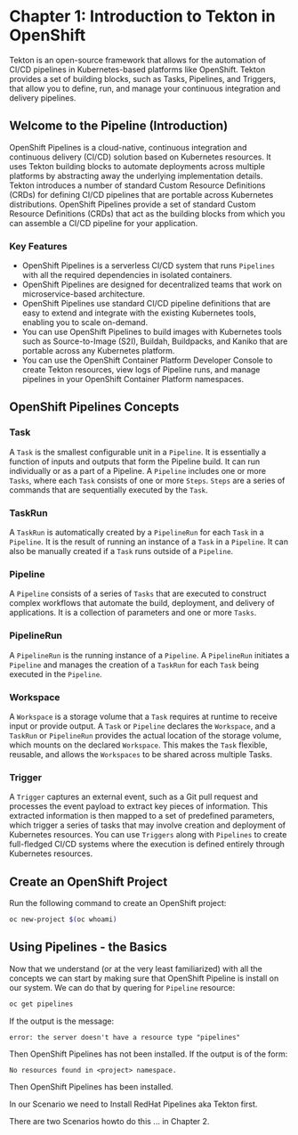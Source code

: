 # Chapter 1: Introduction to Tekton in OpenShift

Tekton is an open-source framework that allows for the automation of CI/CD pipelines in Kubernetes-based platforms like OpenShift. Tekton provides a set of building blocks, such as Tasks, Pipelines, and Triggers, that allow you to define, run, and manage your continuous integration and delivery pipelines.

## Welcome to the Pipeline (Introduction)

OpenShift Pipelines is a cloud-native, continuous integration and continuous delivery (CI/CD) solution based on Kubernetes resources.
It uses Tekton building blocks to automate deployments across multiple platforms by abstracting away the underlying implementation details. Tekton introduces a number of standard Custom Resource Definitions (CRDs) for defining CI/CD pipelines that are portable across Kubernetes distributions.
OpenShift Pipelines provide a set of standard Custom Resource Definitions (CRDs) that act as the building blocks from which you can assemble a CI/CD pipeline for your application.

### Key Features

- OpenShift Pipelines is a serverless CI/CD system that runs `Pipelines` with all the required dependencies in isolated containers.
- OpenShift Pipelines are designed for decentralized teams that work on microservice-based architecture.
- OpenShift Pipelines use standard CI/CD pipeline definitions that are easy to extend and integrate with the existing Kubernetes tools, enabling you to scale on-demand.
- You can use OpenShift Pipelines to build images with Kubernetes tools such as Source-to-Image (S2I), Buildah, Buildpacks, and Kaniko that are portable across any Kubernetes platform.
- You can use the OpenShift Container Platform Developer Console to create Tekton resources, view logs of Pipeline runs, and manage pipelines in your OpenShift Container Platform namespaces.

## OpenShift Pipelines Concepts

### Task

A `Task` is the smallest configurable unit in a `Pipeline`. It is essentially a function of inputs and outputs that form the Pipeline build. It can run individually or as a part of a Pipeline. A `Pipeline` includes one or more `Tasks`, where each `Task` consists of one or more `Steps`. `Steps` are a series of commands that are sequentially executed by the `Task`.

### TaskRun

A `TaskRun` is automatically created by a `PipelineRun` for each `Task` in a `Pipeline`. It is the result of running an instance of a `Task` in a `Pipeline`. It can also be manually created if a `Task` runs outside of a `Pipeline`.

### Pipeline

A `Pipeline` consists of a series of `Tasks` that are executed to construct complex workflows that automate the build, deployment, and delivery of applications. It is a collection of parameters and one or more `Tasks`.

### PipelineRun

A `PipelineRun` is the running instance of a `Pipeline`. A `PipelineRun` initiates a `Pipeline` and manages the creation of a `TaskRun` for each `Task` being executed in the `Pipeline`.

### Workspace

A `Workspace` is a storage volume that a `Task` requires at runtime to receive input or provide output. A `Task` or `Pipeline` declares the `Workspace`, and a `TaskRun` or `PipelineRun` provides the actual location of the storage volume, which mounts on the declared `Workspace`. This makes the `Task` flexible, reusable, and allows the `Workspaces` to be shared across multiple Tasks.

### Trigger

A `Trigger` captures an external event, such as a Git pull request and processes the event payload to extract key pieces of information. This extracted information is then mapped to a set of predefined parameters, which trigger a series of tasks that may involve creation and deployment of Kubernetes resources. You can use `Triggers` along with `Pipelines` to create full-fledged CI/CD systems where the execution is defined entirely through Kubernetes resources.

## Create an OpenShift Project

Run the following command to create an OpenShift project:

```bash
oc new-project $(oc whoami)
```

## Using Pipelines - the Basics

Now that we understand (or at the very least familiarized) with all the concepts we can start by making sure that OpenShift Pipeline is install on our system.
We can do that by quering for `Pipeline` resource:

```bash
oc get pipelines
```

If the output is the message:

```
error: the server doesn't have a resource type "pipelines"
```

Then OpenShift Pipelines has not been installed. If the output is of the form:

```
No resources found in <project> namespace.
```

Then OpenShift Pipelines has been installed.

In our Scenario we need to Install RedHat Pipelines aka Tekton first.

There are two Scenarios howto do this ... in Chapter 2.
